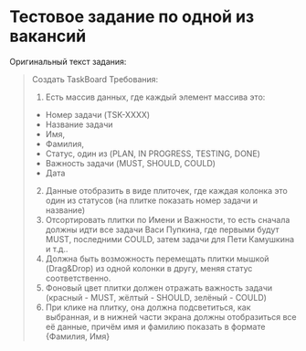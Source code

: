 # Тестовое задание по одной из вакансий

Оригинальный текст задания:

> Создать TaskBoard
> Требования:
> 1. Есть массив данных, где каждый элемент массива это:
> - Номер задачи (TSK-XXXX)
> - Название задачи
> - Имя,
> - Фамилия,
> - Статус, один из (PLAN,  IN PROGRESS, TESTING, DONE)
> - Важность задачи (MUST, SHOULD, COULD)
> - Дата
> 2. Данные отобразить в виде плиточек, где каждая колонка это один из статусов (на плитке показать номер задачи и название)
> 3. Отсортировать плитки по Имени и Важности, то есть сначала должны идти все задачи Васи Пупкина, где первыми будут MUST, последними COULD, затем задачи для Пети Камушкина и т.д..
> 4. Должна быть возможность перемещать плитки мышкой (Drag&Drop) из одной колонки в другу, меняя статус
соответственно.
> 5. Фоновый цвет плитки должен отражать важность задачи (красный - MUST, жёлтый - SHOULD, зелёный - COULD)
> 6. При клике на плитку, она должна подсветиться, как выбранная, и в нижней части экрана должны отобразиться все её данные, причём имя и фамилию показать в формате {Фамилия, Имя}